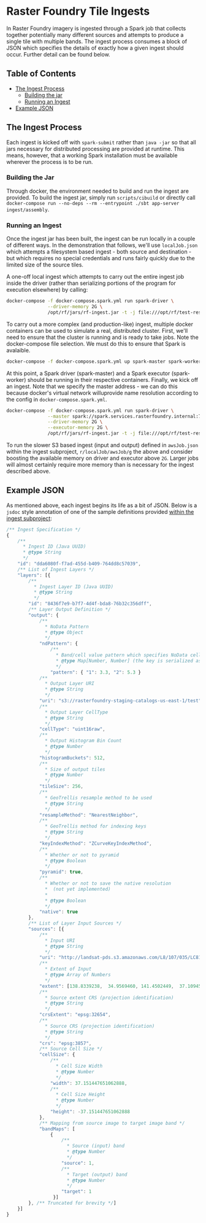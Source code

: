 # Raster Foundry Tile Ingests

In Raster Foundry imagery is ingested through a Spark job that collects
together potentially many different sources and attempts to produce a
single tile with multiple bands. The ingest process consumes a block of
JSON which specifies the details of exactly how a given ingest should
occur. Further detail can be found below.  

## Table of Contents

* [The Ingest Process](#the-ingest-process)
  * [Building the jar](#building-the-jar)
  * [Running an Ingest](#running-an-ingest)
* [Example JSON](#example-json)

## The Ingest Process

Each ingest is kicked off with `spark-submit` rather than `java -jar` so
that all jars necessary for distributed processing are provided at
runtime. This means, however, that a working Spark installation must be
available wherever the process is to be run.  

### Building the Jar

Through docker, the environment needed to build and run the
ingest are provided. To build the ingest jar, simply run
`scripts/cibuild` or directly call
`docker-compose run --no-deps --rm --entrypoint ./sbt app-server ingest/assembly`.  

### Running an Ingest

Once the ingest jar has been built, the ingest can be run locally in a
couple of different ways. In the demonstration that follows, we'll use
`localJob.json` which attempts a filesystem based ingest - both source
and destination - but which requires no special credentials and runs
fairly quickly due to the limited size of the source tiles.  

A one-off local ingest which attempts to carry out the entire ingest job
inside the driver (rather than serializing portions of the program for
execution elsewhere) by calling:

```bash
docker-compose -f docker-compose.spark.yml run spark-driver \
               --driver-memory 2G \
               /opt/rf/jars/rf-ingest.jar -t -j file:///opt/rf/test-resources/localJob.json
```

To carry out a more complex (and production-like) ingest, multiple
docker containers can be used to simulate a real, distributed cluster.
First, we'll need to ensure that the cluster is running and is ready to
take jobs. Note the docker-compose file selection. We must do this to
ensure that Spark is avalaible.  

```bash
docker-compose -f docker-compose.spark.yml up spark-master spark-worker
```

At this point, a Spark driver (spark-master) and a Spark executor
(spark-worker) should be running in their respective containers.
Finally, we kick off an ingest. Note that we specify the master
address - we can do this because docker's virtual network willuprovide
name resolution according to the config in `docker-compose.spark.yml`.

```bash
docker-compose -f docker-compose.spark.yml run spark-driver \
               --master spark://spark.services.rasterfoundry.internal:7077 \
               --driver-memory 2G \
               --executor-memory 2G \
               /opt/rf/jars/rf-ingest.jar -t -j file:///opt/rf/test-resources/localJob.json
```

To run the slower S3 based ingest (input and output) defined in
`awsJob.json` within the ingest subproject, `r/localJob/awsJob/g` the
above and consider boosting the available memory on driver and executor
above `2G`. Larger jobs will almost certainly require more memory than
is necessary for the ingest described above.  

## Example JSON

As mentioned above, each ingest begins its life as a bit of JSON. Below is
a `jsdoc` style annotation of one of the sample definitions provided [within
the ingest subproject](../../app-backend/ingest/src/test/resources/awsJob.json):

```javascript
/** Ingest Specification */
{
    /**
      * Ingest ID (Java UUID)
      * @type String
      */
    "id": "dda6080f-f7ad-455d-b409-764dd8c57039",
    /** List of Ingest Layers */
    "layers": [{
        /**
          * Ingest Layer ID (Java UUID)
          * @type String
          */
        "id": "8436f7e9-b7f7-4d4f-bda8-76b32c356dff",
        /** Layer Output Definition */
        "output": {
            /**
              * NoData Pattern
              * @type Object
              */
            "ndPattern": {
                /**
                  * Band/cell value pattern which specifies NoData cells
                  * @type Map[Number, Number] (the key is serialized as a string by JSON convention)
                  */
                "pattern": { "1": 3.3, "2": 5.3 }
            /**
              * Output Layer URI
              * @type String
              */
            "uri": "s3://rasterfoundry-staging-catalogs-us-east-1/test",
            /**
              * Output Layer CellType
              * @type String
              */
            "cellType": "uint16raw",
            /**
              * Output Histogram Bin Count
              * @type Number
              */
            "histogramBuckets": 512,
            /**
              * Size of output tiles
              * @type Number
              */
            "tileSize": 256,
            /**
              * GeoTrellis resample method to be used
              * @type String
              */
            "resampleMethod": "NearestNeighbor",
            /**
              * GeoTrellis method for indexing keys
              * @type String
              */
            "keyIndexMethod": "ZCurveKeyIndexMethod",
            /**
              * Whether or not to pyramid
              * @type Boolean
              */
            "pyramid": true,
            /**
              * Whether or not to save the native resolution
              *  (not yet implemented)
              *
              * @type Boolean
              */
            "native": true
        },
        /** List of Layer Input Sources */
        "sources": [{
            /**
              * Input URI
              * @type String
              */
            "uri": "http://landsat-pds.s3.amazonaws.com/L8/107/035/LC81070352015218LGN00/LC81070352015218LGN00_B4.TIF",
            /**
              * Extent of Input
              * @type Array of Numbers
              */
            "extent": [138.8339238,  34.9569460, 141.4502449,  37.1094577],
            /**
              * Source extent CRS (projection identification)
              * @type String
              */
            "crsExtent": "epsg:32654",
            /**
              * Source CRS (projection identification)
              * @type String
              */
            "crs": "epsg:3857",
            /** Source Cell Size */
            "cellSize": {
                /**
                  * Cell Size Width
                  * @type Number
                  */
                "width": 37.151447651062888,
                /**
                  * Cell Size Height
                  * @type Number
                  */
                "height": -37.151447651062888
            },
            /** Mapping from source image to target image band */
            "bandMaps": [
                {
                    /**
                      * Source (input) band
                      * @type Number
                      */
                    "source": 1,
                    /**
                      * Target (output) band
                      * @type Number
                      */
                    "target": 1
                 }]
        }, /** Truncated for brevity */]
    }]
}
```

